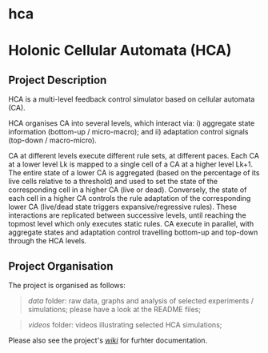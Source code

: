 # hca
Holonic Cellular Automata (HCA)
================================

Project Description
--------------------

HCA is a multi-level feedback control simulator based on cellular automata (CA).

HCA organises CA into several levels, which interact via: 
i) aggregate state information (bottom-up / micro-macro); and 
ii) adaptation control signals (top-down / macro-micro). 

CA at different levels execute different rule sets, at different paces. Each CA at a lower level Lk is mapped to a single cell of a CA at a higher level Lk+1. The entire state of a lower CA is aggregated (based on the percentage of its live cells relative to a threshold) and used to set the state of the corresponding cell in a higher CA (live or dead). Conversely, the state of each cell in a higher CA controls the rule adaptation of the corresponding lower CA (live/dead state triggers expansive/regressive rules). 
These interactions are replicated between successive levels, until reaching the topmost level which only executes static rules. 
CA execute in parallel, with aggregate states and adaptation control travelling bottom-up and top-down through the HCA levels.

Project Organisation
---------------------

The project is organised as follows:

> _data_ folder: raw data, graphs and analysis of selected experiments / simulations; please have a look at the README files;

> _videos_ folder: videos illustrating selected HCA simulations;

Please also see the project's [_wiki_](https://github.com/adadiaconescu/hca/wiki) for furhter documentation.
